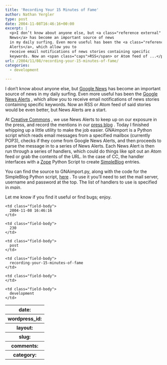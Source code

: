 ```yaml
---
title: 'Recording Your 15 Minutes of Fame'
author: Nathan Yergler
type: post
date: 2004-11-08T16:46:16+00:00
excerpt: |
  <p>I don’t know about anyone else, but <a class="reference external" href="http://news.google.com">Google
  News</a> has become an important source of news
  in my daily surfing. Even more useful has been the <a class="reference external" href="http://www.google.com/alerts?q=&amp;hl=en">Google News
  Alerts</a>, which allow you to
  receive email notifications of news stories containing specific
  keywords. Now an <span class="caps">RSS</span> or Atom feed of ...</p>
url: /2004/11/08/recording-your-15-minutes-of-fame/
categories:
  - development

---
```

I don’t know about anyone else, but [Google News][1]  has become an important source of news in my daily surfing. Even more useful has been the [Google News Alerts][2] , which allow you to receive email notifications of news stories containing specific keywords. Now an <span class="caps">RSS</span> or Atom feed of said stories would be even better, but News Alerts are a start.

At [Creative Commons][3] , we use News Alerts to keep up on our exposure in the press, and record the mentions in our [press blog][4] . Today I finished whipping up a little utility to make the job easier. GNAimport is a Python script which reads email messages from a specified mailbox (currently <span class="caps">POP3</span>), checks if they come from Google News Alerts, and then proceeds to parse the message in to a series of News Alerts. Each News Alert is then run through a series of handlers, which could do things like spit out an Atom feed or grab the contents of the <span class="caps">URL</span>. In the case of <span class="caps">CC</span>, the handler interfaces with a [Zope][5]  Python Script to create [SimpleBlog][6]  entries.

You can find the source to GNAimport.py, along with the code for the SimpleBlog Python script, [here][7] . To use it you’ll need to set the mail server, username and password at the top. The list of handlers to use is specified in _main_.

Let me know if you find it useful or find bugs; enjoy.

<table class="docutils field-list" frame="void" rules="none">
  <col class="field-name" /> <col class="field-body" /> <tr class="field">
    <th class="field-name">
      date:
    </th>

    <td class="field-body">
      2004-11-08 16:46:16
    </td>
  </tr>

  <tr class="field">
    <th class="field-name">
      wordpress_id:
    </th>

    <td class="field-body">
      230
    </td>
  </tr>

  <tr class="field">
    <th class="field-name">
      layout:
    </th>

    <td class="field-body">
      post
    </td>
  </tr>

  <tr class="field">
    <th class="field-name">
      slug:
    </th>

    <td class="field-body">
      recording-your-15-minutes-of-fame
    </td>
  </tr>

  <tr class="field">
    <th class="field-name">
      comments:
    </th>

    <td class="field-body">
    </td>
  </tr>

  <tr class="field">
    <th class="field-name">
      category:
    </th>

    <td class="field-body">
      development
    </td>
  </tr>
</table>

 [1]: http://news.google.com
 [2]: http://www.google.com/alerts?q=&hl=en
 [3]: http://creativecommons.org
 [4]: http://creativecommons.org/press
 [5]: http://zope.org
 [6]: http://plone.org/newsitems/news_item.2004-05-30.2594378408
 [7]: http://yergler.net/projects/gnaimport